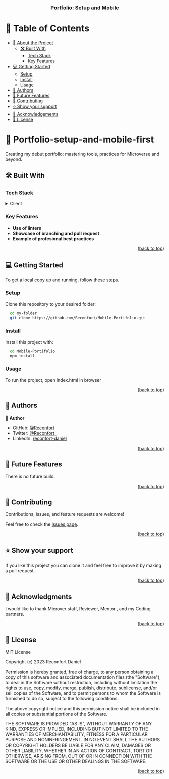 <a name="readme-top"></a>

<div align="center">

  <h3><b>Portfolio: Setup and Mobile</b></h3>

</div>

<!-- TABLE OF CONTENTS -->

# 📗 Table of Contents

- [📖 About the Project](#about-project)
  - [🛠 Built With](#built-with)
    - [Tech Stack](#tech-stack)
    - [Key Features](#key-features)
- [💻 Getting Started](#getting-started)
  - [Setup](#setup)
  - [Install](#install)
  - [Usage](#usage)
- [👥 Authors](#authors)
- [🔭 Future Features](#future-features)
- [🤝 Contributing](#contributing)
- [⭐️ Show your support](#support)
- [🙏 Acknowledgements](#acknowledgements)
- [📝 License](#license) 

<!-- PROJECT DESCRIPTION -->

# 📖 Portfolio-setup-and-mobile-first <a name="about-project"></a>

Creating my debut portfolio: mastering tools, practices for Microverse and beyond.

## 🛠 Built With <a name="built-with"></a>

### Tech Stack <a name="tech-stack"></a>

<details>
  <summary>Client</summary>
  <ul>
    <li>HTML 5</a></li>
  </ul>
  <ul>
    <li>CSS 3</a></li>
  </ul>
</details>

<!-- Features -->

### Key Features <a name="key-features"></a>

- **Use of linters**
- **Showcase of branching and pull request**
- **Example of profesional best practices**

<p align="right">(<a href="#readme-top">back to top</a>)</p>

<!-- GETTING STARTED -->

## 💻 Getting Started <a name="getting-started"></a>

To get a local copy up and running, follow these steps.

### Setup

Clone this repository to your desired folder:

```sh
  cd my-folder
  git clone https://github.com/Reconfort/Mobile-Portifolio.git
```

### Install

Install this project with:

```sh
  cd Mobile-Portifolio
  npm install
```

### Usage

To run the project, open index.html in browser

<p align="right">(<a href="#readme-top">back to top</a>)</p>

<!-- AUTHORS -->

## 👥 Authors <a name="authors"></a>

👤 **Author**

- GitHub: [@Reconfort](https://github.com/Reconfort)
- Twitter: [@Reconfort\_](https://twitter.com/Reconfort_)
- LinkedIn: [reconfort-daniel](https://linkedin.com/in/reconfort-daniel)

<p align="right">(<a href="#readme-top">back to top</a>)</p>

<!-- FUTURE FEATURES -->

## 🔭 Future Features <a name="future-features"></a>

There is no future build.

<p align="right">(<a href="#readme-top">back to top</a>)</p>

<!-- CONTRIBUTING -->

## 🤝 Contributing <a name="contributing"></a>

Contributions, issues, and feature requests are welcome!

Feel free to check the [issues page](https://github.com/Reconfort/reconfort.github.io/issues).

<p align="right">(<a href="#readme-top">back to top</a>)</p>

<!-- SUPPORT -->

## ⭐️ Show your support <a name="support"></a>

If you like this project you can clone it and feel free to improve it by making a pull request.

<p align="right">(<a href="#readme-top">back to top</a>)</p>

<!-- ACKNOWLEDGEMENTS -->

## 🙏 Acknowledgments <a name="acknowledgements"></a>

I would like to thank Microver staff, Reviewer, Mentor , and my Coding partners.

<p align="right">(<a href="#readme-top">back to top</a>)</p>

## 📝 License <a name="license"></a>
MIT License

Copyright (c) 2023 Reconfort Daniel

Permission is hereby granted, free of charge, to any person obtaining a copy
of this software and associated documentation files (the "Software"), to deal
in the Software without restriction, including without limitation the rights
to use, copy, modify, merge, publish, distribute, sublicense, and/or sell
copies of the Software, and to permit persons to whom the Software is
furnished to do so, subject to the following conditions:

The above copyright notice and this permission notice shall be included in all
copies or substantial portions of the Software.

THE SOFTWARE IS PROVIDED "AS IS", WITHOUT WARRANTY OF ANY KIND, EXPRESS OR
IMPLIED, INCLUDING BUT NOT LIMITED TO THE WARRANTIES OF MERCHANTABILITY,
FITNESS FOR A PARTICULAR PURPOSE AND NONINFRINGEMENT. IN NO EVENT SHALL THE
AUTHORS OR COPYRIGHT HOLDERS BE LIABLE FOR ANY CLAIM, DAMAGES OR OTHER
LIABILITY, WHETHER IN AN ACTION OF CONTRACT, TORT OR OTHERWISE, ARISING FROM,
OUT OF OR IN CONNECTION WITH THE SOFTWARE OR THE USE OR OTHER DEALINGS IN THE
SOFTWARE.
<p align="right">(<a href="#readme-top">back to top</a>)</p>
